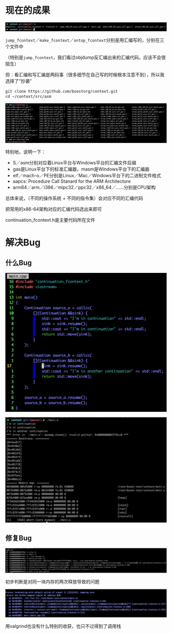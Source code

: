 # 现在的成果 #

![1](1.jpg)

`jump_fcontext`／`make_fcontext`／`ontop_fcontext`分别是用汇编写的，分别在三个文件中

（特别是`jump_fcontext`，我们看过objdump反汇编出来的汇编代码，应该不会很陌生）

但：看汇编和写汇编是两码事（很多细节在自己写的时候根本注意不到），所以我选择了“抄袭”

```shell
git clone https://github.com/boostorg/context.git
cd ~/context/src/asm
```

![2](2.jpg)

特别地，说明一下：

+ S／asm分别对应着Linux平台与Windows平台的汇编文件后缀
+ gas是Linux平台下的标准汇编器，masm是Windows平台下的汇编器
+ elf／mach-o／PE分别是Linux／Mac／Windows平台下的二进制文件格式
+ aapcs: Procedure Call Stanard for the ARM Architecture
+ arm64／arm／i386／mipc32／ppc32／x86_64／……分别是CPU架构

总体来说，（不同的操作系统 + 不同的指令集）会对应不同的汇编代码

把常用的x86-64架构对应的汇编代码选出来即可

continuation_fcontext.h是主要代码所在文件

# 解决Bug #

## 什么Bug ##

![3](3.jpg)

![4](4.jpg)

## 修复Bug ##

![5](5.jpg)

初步判断是对同一块内存的两次释放导致的问题

![6](6.jpg)

用valgrind也没有什么特别的收获，也只不过得到了调用栈

